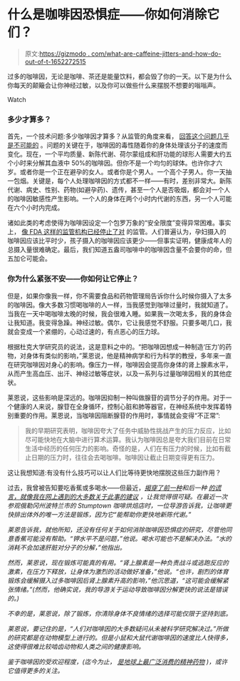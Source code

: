 # 什么是咖啡因恐惧症——你如何消除它们？

> 原文:[https://gizmodo . com/what-are-caffeine-jitters-and-how-do-out-of-t-1652272515](https://gizmodo.com/what-are-caffeine-jitters-and-how-do-you-get-rid-of-t-1652272515)

过多的咖啡因，无论是咖啡、茶还是能量饮料，都会毁了你的一天。以下是为什么你每天的颠簸会让你神经过敏，以及你可以做些什么来摆脱不想要的嗡嗡声。

Watch

### 多少才算多？

首先，一个技术问题:多少咖啡因才算多？从监管的角度来看， [回答这个问题几乎是不可能的](http://io9.com/5982468/how-much-caffeine-is-too-much) 。问题的关键在于，咖啡因的毒性随着你的身体处理该分子的速度而变化。现在，一个平均质量、新陈代谢、荷尔蒙组成和肝功能的球形人需要大约五个小时来分解其血液中 50%的咖啡因。但你不是一个均匀的球体。也许你才六岁。或者你是一个正在避孕的女人。或者你是个男人。一个高个子男人。你一天抽一包烟。关键是，每个人处理咖啡因的方式都不一样——有时，差别非常大。新陈代谢、病史、性别、药物(如避孕药)、遗传，甚至一个人是否吸烟，都会对一个人的咖啡因敏感性产生影响。一个人的身体在两个小时内代谢的东西，另一个人可能在六个小时内完成。

诸如此类的考虑使得为咖啡因设定一个包罗万象的“安全限度”变得异常困难。事实上， [像 FDA 这样的监管机构已经停止了对](http://cen.acs.org/articles/91/i5/Caffeine-Jitters.html) 的监管。人们普遍认为，孕妇摄入的咖啡因应该比平时少，孩子摄入的咖啡因应该更少——但事实证明，健康成年人的总摄入量很难确定。最后，我们知道五盎司咖啡中的咖啡因含量不会要你的命，但五加仑可能会。

### 你为什么紧张不安——你如何让它停止？

但是，如果你像我一样，你不需要食品和药物管理局告诉你什么时候你摄入了太多的咖啡因。像大多数习惯喝咖啡的人一样，当我感觉到咖啡过量时，我就知道了。当我在一天中喝咖啡太晚的时候，我会很难入睡。如果我一次喝太多，我的身体会让我知道。我变得急躁。神经过敏。偶尔，它让我感觉不舒服。只要多喝几口，我就会变成一个紧绷的，心动过速的，有点恶心的压力球。

根据杜克大学研究员的说法，这是意料之中的。“把咖啡因想成一种制造‘压力’的药物，对身体有类似的影响，”莱恩说，他是精神病学和行为科学的教授，多年来一直在研究咖啡因对身心的影响。像压力一样，咖啡因会提高你身体的肾上腺素水平，从而产生高血压、出汗、神经过敏等症状，以及一系列与过量咖啡因相关的其他症状。

莱恩说，这些影响是深远的。咖啡因抑制一种叫做腺苷的调节分子的作用。对于一个健康的人来说，腺苷在全身循环，控制心脏和肺等器官，在神经系统中发挥着特别重要的作用。莱恩说，当咖啡因阻断腺苷的作用时，事情就会变得“不正常”:

> 我的早期研究表明，咖啡因夸大了任务中威胁性挑战产生的压力反应，比如尽可能快地在大脑中进行算术运算。我认为咖啡因总是夸大我们目前在日常生活中经历的任何压力的影响。奇怪的是，人们在有压力的时候，比如有截止日期的压力时，往往会去喝咖啡。咖啡因让截止日期变得更有压力。

这让我想知道:有没有什么技巧可以让人们比等待更快地摆脱这些压力副作用？

过去，我曾被告知要吃香蕉或多喝水——但最近，[*揭穿了前一种*](http://www.npr.org/blogs/thesalt/2013/03/11/174021648/sorry-but-bananas-wont-calm-your-caffeine-jitters)*和后一种 [的谎言，就像我在网上遇到的大多数关于此事的建议](http://www.organicauthority.com/health/too-much-coffee-antidote-how-to-get-the-caffeine-out-of-your-body.html) ，让我觉得很可疑。在最近一次参观俄勒冈州波特兰市的 Stumptown 咖啡烘焙店时，一位导游告诉我，让咖啡更快排出体外的唯一方法是锻炼，因为它“能帮助你更快地新陈代谢。”*

*莱恩告诉我，就他所知，还没有任何关于如何消除咖啡因恐惧症的研究，尽管他同意香蕉可能没有帮助。“钾水平不是问题，”他说。喝水可能也不是解决办法。“水的消耗不会加速肝脏对分子的分解，”他指出。*

*然而，莱恩说，现在锻炼可能真的有用。“肾上腺素是一种负责战斗或逃跑反应的激素，在压力下释放，让身体为激烈的活动做好准备，”他说。“也许，剧烈的体育锻炼会缓解摄入过多咖啡因后肾上腺素升高的影响，”他沉思道，“这可能会缓解紧张情绪。”(然而，他确实说，我的导游关于运动导致咖啡因分解更快的说法是错误的。)*

*不幸的是，莱恩说，除了锻炼，你清除身体不良情绪的选择可能仅限于坚持到底。*

*莱恩说，要记住的是，“人们对咖啡因的大多数疑问从未被科学研究解决过。”所做的研究都是在动物模型上进行的。但是小鼠和大鼠代谢咖啡因的速度比人快得多，这使得很难比较啮齿动物和人类之间的健康影响。*

*鉴于咖啡因的受欢迎程度，(迄今为止， [是地球上最广泛消费的精神药物](https://gizmodo.com/here-are-the-fifteen-professions-that-drink-the-most-co-5948206) )，或许它值得更多的关注。*
